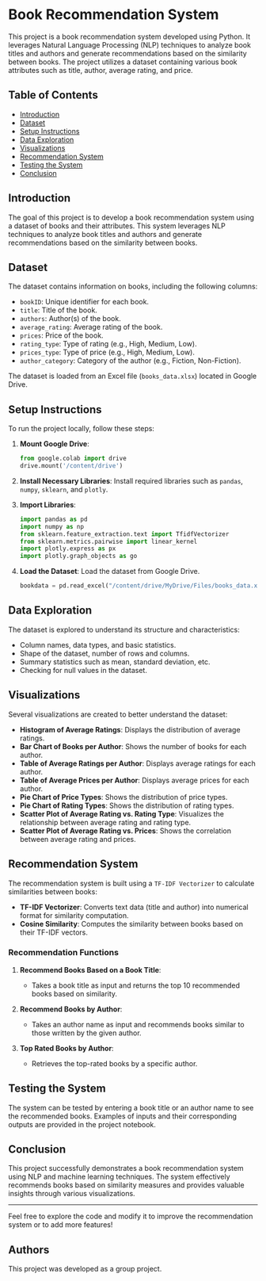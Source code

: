 # Book Recommendation System

This project is a book recommendation system developed using Python. It leverages Natural Language Processing (NLP) techniques to analyze book titles and authors and generate recommendations based on the similarity between books. The project utilizes a dataset containing various book attributes such as title, author, average rating, and price.

## Table of Contents

- [Introduction](#introduction)
- [Dataset](#dataset)
- [Setup Instructions](#setup-instructions)
- [Data Exploration](#data-exploration)
- [Visualizations](#visualizations)
- [Recommendation System](#recommendation-system)
- [Testing the System](#testing-the-system)
- [Conclusion](#conclusion)

## Introduction

The goal of this project is to develop a book recommendation system using a dataset of books and their attributes. This system leverages NLP techniques to analyze book titles and authors and generate recommendations based on the similarity between books.

## Dataset

The dataset contains information on books, including the following columns:
- `bookID`: Unique identifier for each book.
- `title`: Title of the book.
- `authors`: Author(s) of the book.
- `average_rating`: Average rating of the book.
- `prices`: Price of the book.
- `rating_type`: Type of rating (e.g., High, Medium, Low).
- `prices_type`: Type of price (e.g., High, Medium, Low).
- `author_category`: Category of the author (e.g., Fiction, Non-Fiction).

The dataset is loaded from an Excel file (`books_data.xlsx`) located in Google Drive.

## Setup Instructions

To run the project locally, follow these steps:

1. **Mount Google Drive**:
    ```python
    from google.colab import drive
    drive.mount('/content/drive')
    ```
2. **Install Necessary Libraries**:
    Install required libraries such as `pandas`, `numpy`, `sklearn`, and `plotly`.

3. **Import Libraries**:
    ```python
    import pandas as pd
    import numpy as np
    from sklearn.feature_extraction.text import TfidfVectorizer
    from sklearn.metrics.pairwise import linear_kernel
    import plotly.express as px
    import plotly.graph_objects as go
    ```
4. **Load the Dataset**:
    Load the dataset from Google Drive.
    ```python
    bookdata = pd.read_excel("/content/drive/MyDrive/Files/books_data.xlsx")
    ```

## Data Exploration

The dataset is explored to understand its structure and characteristics:
- Column names, data types, and basic statistics.
- Shape of the dataset, number of rows and columns.
- Summary statistics such as mean, standard deviation, etc.
- Checking for null values in the dataset.

## Visualizations

Several visualizations are created to better understand the dataset:
- **Histogram of Average Ratings**: Displays the distribution of average ratings.
- **Bar Chart of Books per Author**: Shows the number of books for each author.
- **Table of Average Ratings per Author**: Displays average ratings for each author.
- **Table of Average Prices per Author**: Displays average prices for each author.
- **Pie Chart of Price Types**: Shows the distribution of price types.
- **Pie Chart of Rating Types**: Shows the distribution of rating types.
- **Scatter Plot of Average Rating vs. Rating Type**: Visualizes the relationship between average rating and rating type.
- **Scatter Plot of Average Rating vs. Prices**: Shows the correlation between average rating and prices.

## Recommendation System

The recommendation system is built using a `TF-IDF Vectorizer` to calculate similarities between books:
- **TF-IDF Vectorizer**: Converts text data (title and author) into numerical format for similarity computation.
- **Cosine Similarity**: Computes the similarity between books based on their TF-IDF vectors.
 
### Recommendation Functions

1. **Recommend Books Based on a Book Title**:
   - Takes a book title as input and returns the top 10 recommended books based on similarity.

2. **Recommend Books by Author**:
   - Takes an author name as input and recommends books similar to those written by the given author.

3. **Top Rated Books by Author**:
   - Retrieves the top-rated books by a specific author.

## Testing the System

The system can be tested by entering a book title or an author name to see the recommended books. Examples of inputs and their corresponding outputs are provided in the project notebook.

## Conclusion

This project successfully demonstrates a book recommendation system using NLP and machine learning techniques. The system effectively recommends books based on similarity measures and provides valuable insights through various visualizations.

---

Feel free to explore the code and modify it to improve the recommendation system or to add more features!

## Authors

This project was developed as a group project.

